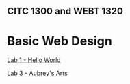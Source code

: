 ## CITC 1300 and WEBT 1320
<h1>Basic Web Design</h1>

<a href="Lab 1/index.html" target="_blank">Lab 1 - Hello World</a>

<a href="lab 3/index.html" target="_blank">Lab 3 - Aubrey's Arts</a>